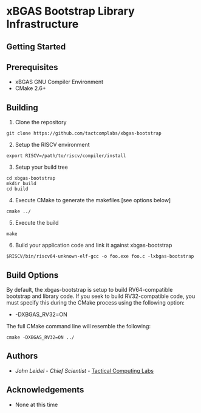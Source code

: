 # xBGAS Bootstrap Library Infrastructure

## Getting Started

## Prerequisites
* xBGAS GNU Compiler Environment
* CMake 2.6+

## Building

1. Clone the repository
```
git clone https://github.com/tactcomplabs/xbgas-bootstrap
```
2. Setup the RISCV environment
```
export RISCV=/path/to/riscv/compiler/install
```
3. Setup your build tree
```
cd xbgas-bootstrap
mkdir build
cd build
```
4. Execute CMake to generate the makefiles [see options below]
```
cmake ../
```
5. Execute the build
```
make
```
6. Build your application code and link it against xbgas-bootstrap
```
$RISCV/bin/riscv64-unknown-elf-gcc -o foo.exe foo.c -lxbgas-bootstrap
```

## Build Options
By default, the xbgas-bootstrap is setup to build RV64-compatible bootstrap and library code.
If you seek to build RV32-compatible code, you must specify this during the CMake process using 
the following option:
* -DXBGAS\_RV32=ON

The full CMake command line will resemble the following:
```
cmake -DXBGAS_RV32=ON ../
```

## Authors
* *John Leidel* - *Chief Scientist* - [Tactical Computing Labs](http://www.tactcomplabs.com)

## Acknowledgements
* None at this time
